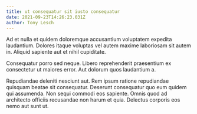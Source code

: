 ```yaml
---
title: ut consequatur sit iusto consequatur
date: 2021-09-23T14:26:23.031Z
author: Tony Lesch
---
```


Ad et nulla et quidem doloremque accusantium voluptatem expedita laudantium. Dolores itaque voluptas vel autem maxime laboriosam sit autem in. Aliquid sapiente aut et nihil cupiditate.

Consequatur porro sed neque. Libero reprehenderit praesentium ex consectetur ut maiores error. Aut dolorum quos laudantium a.

Repudiandae deleniti nesciunt aut. Rem ipsum ratione repudiandae quisquam beatae sit consequatur. Deserunt consequatur quo eum quidem qui assumenda. Non sequi commodi eos sapiente. Omnis quod ad architecto officiis recusandae non harum et quia. Delectus corporis eos nemo aut sunt ut.

